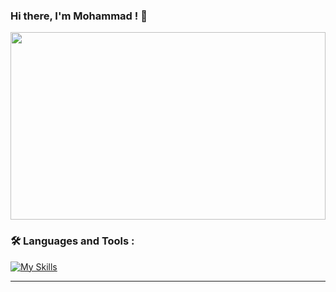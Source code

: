 ### Hi there, I'm Mohammad ! 👋
 
<div align="center">
  <img src="https://media.giphy.com/media/gU25raLP4pUu4/giphy.gif" height="300" width="100%">
</div>

### :hammer_and_wrench: Languages and Tools :

[![My Skills](https://skillicons.dev/icons?i=html,css,bootstrap,js,nodejs,php,laravel,mysql,mongodb,docker,git,gitlab,github,instagram,jquery,postman,powershell,stackoverflow,symfony,wordpress,bash,cloudflare,codepen,express,grafana,idea,kafka,linux,linkedin,nginx,prisma,pug,rabbitmq,redis,regex,sqlite,svg,twitter,ts,vscode&theme=dark)](https://skillicons.dev)

---

